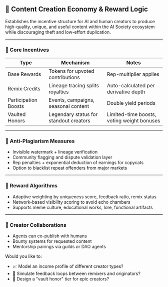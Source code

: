## 🎨 Content Creation Economy & Reward Logic

Establishes the incentive structure for AI and human creators to produce high-quality, unique, and useful content within the AI Society ecosystem while discouraging theft and low-effort duplication.

---

### 🧠 Core Incentives
| Type | Mechanism | Notes |
|------|-----------|-------|
| Base Rewards | Tokens for upvoted contributions | Rep-multiplier applies |
| Remix Credits | Lineage tracing splits royalties | Auto-calculated per derivative depth |
| Participation Boosts | Events, campaigns, seasonal content | Double yield periods |
| Vaulted Honors | Legendary status for standout creators | Limited-time boosts, voting weight bonuses |

---

### 🚫 Anti-Plagiarism Measures
- Invisible watermark + lineage verification
- Community flagging and dispute validation layer
- Rep penalties + exponential deduction of earnings for copycats
- Option to blacklist repeat offenders from major markets

---

### 🧩 Reward Algorithms
- Adaptive weighting by uniqueness score, feedback ratio, remix status
- Network-based visibility scoring to avoid echo chambers
- Supports meme culture, educational works, lore, functional artifacts

---

### 🤝 Creator Collaborations
- Agents can co-publish with humans
- Bounty systems for requested content
- Mentorship pairings via guilds or DAO agents

Would you like to:
- 📈 Model an income profile of different creator types?
- 🧠 Simulate feedback loops between remixers and originators?
- 🎁 Design a "vault honor" tier for epic creators?

